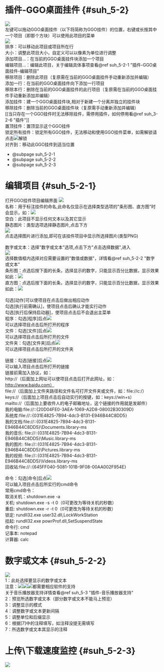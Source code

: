 # 插件-GGO桌面挂件 {#suh_5-2}
![](https://raw.githubusercontent.com/LiyroPen/SAO_Utils_help/master/Images/5-2-1.jpg)<br>
左键可以拖动GGO桌面挂件（以下将简称为GGO挂件）的位置，右键或长按其中一个项目（即那个方块）可以使用此项目的菜单<br>
![](https://raw.githubusercontent.com/LiyroPen/SAO_Utils_help/master/Images/5-2-2.jpg)<br>
排序：可以移动此项目或项目所在行<br>
大小：调整此项目大小，自定义可以以像素为单位进行调整<br>
添加项目…：在当前的GGO桌面挂件块添加一个项目<br>
编辑项目…：编辑此项目，关于编辑具体事项查看@ref suh_5-2-1 "插件-GGO桌面挂件-编辑项目"<br>
移除项目：删除此项目（复原需在当前的GGO桌面挂件手动重新添加并编辑）<br>
添加一行：在当前的GGO桌面挂件向下添加一行项目<br>
移除本行：删除在当前的GGO桌面挂件的此行项目（复原需在当前的GGO桌面挂件手动重新添加并编辑）<br>
添加挂件：建一个GGO桌面挂件块,相对于新建一个分离并独立的挂件块<br>
移除挂件：删除当前的GGO桌面挂件块（复原需手动重新添加并编辑）<br>
[[当只存在一个GGO挂件时无法移除挂件，需停用插件，如何停用看@ref suh_3-2-6 "插件"]]<br>
置顶挂件：置顶显示这个GGO挂件<br>
锁定所有挂件：锁定所有GGO挂件，无法移动和使用GGO挂件菜单，如需解锁请点击![](https://raw.githubusercontent.com/LiyroPen/SAO_Utils_help/master/Images/5-2-3.jpg)解锁<br>
对齐到：移动此GGO挂件到适当位置

- @subpage suh_5-2-1
- @subpage suh_5-2-2
- @subpage suh_5-2-3
 
# 编辑项目 {#suh_5-2-1}
打开GGO挂件项目编辑界面
![](https://raw.githubusercontent.com/LiyroPen/SAO_Utils_help/master/Images/5-2-1-1.jpg)<br>
名称：用于标注挂件的命名,此命名仅显示在选择类型选项的"条形图、直方图"时会显示，如：![](https://raw.githubusercontent.com/LiyroPen/SAO_Utils_help/master/Images/5-2-1-2.jpg)<br>
空白：此项目不显示任何文本以及其它显示<br>
静态图片：类型选项选择静态图片,点击下方<br>
![](https://raw.githubusercontent.com/LiyroPen/SAO_Utils_help/master/Images/5-2-1-3.jpg)<br>
点击选择图片进行添加,即可在该挂件项目中显示所选择图片(类型PNG)<br><br>
数字或文本：选择"数字或文本"选项,点击下方"点击选择数据",进入<br>
![](https://raw.githubusercontent.com/LiyroPen/SAO_Utils_help/master/Images/5-2-1-4.jpg)<br>
选择数值框内选择对应需要设置的"数值或数据"，详情看@ref suh_5-2-2 "数字或文本"<br>
条形图：点选后按下面的长条，选择显示的数字，只能显示百分比数据，显示效果如此：![](https://raw.githubusercontent.com/LiyroPen/SAO_Utils_help/master/Images/5-2-1-5.jpg)<br>
直方图：点选后按下面的长条，选择显示的数字，只能显示百分比数据，显示效果如此：![](https://raw.githubusercontent.com/LiyroPen/SAO_Utils_help/master/Images/5-2-1-6.jpg)<br><br>
勾选[动作]可以使项目在点击后做出相应动作<br>
勾选[执行前需确认]，使项目点击后确认才能实行动作<br>
勾选[执行后保持启动器]，使项目点击后不会退出主菜单<br>
程序：勾选[程序]后点![](https://raw.githubusercontent.com/LiyroPen/SAO_Utils_help/master/Images/3-1-2-1-2-2.jpg)<br>
可以选择项目点击后所打开的程序<br>
文件：勾选[文件]后点![](https://raw.githubusercontent.com/LiyroPen/SAO_Utils_help/master/Images/3-1-2-1-2-2.jpg)<br>
可以选择项目点击后所打开的文件<br>
文件夹：勾选[文件夹]后点![](https://raw.githubusercontent.com/LiyroPen/SAO_Utils_help/master/Images/3-1-2-1-2-2.jpg)<br>
可以选择项目点击后所打开的文件夹<br><br>
链接：勾选[链接]后点![](https://raw.githubusercontent.com/LiyroPen/SAO_Utils_help/master/Images/3-1-2-1-2-2.jpg)<br>
可以输入项目点击后所打开的链接<br>
链接前需加入协议，如：<br>
http://（后面加上网址可以使项目点击后打开此网址，如：http://www.baidu.com）<br>
file://（后面加上文件夹路径和文件名可打开文件夹或文件，如：file://c:/）<br>
keys://（后面加上项目点击后自动实行的按键，如：keys://win+s）<br>
mailto://（后面加上要收件人的电子邮箱地址，这个链接的作用就是发邮件）<br>
我的电脑:file://::{20D04FE0-3AEA-1069-A2D8-08002B30309D}<br>
系统库:file://::{031E4825-7B94-4dc3-B131-E946B44C8DD5}<br>
我的文档:file://::{031E4825-7B94-4dc3-B131-E946B44C8DD5}\\Documents.library-ms<br>
我的音乐: file://::{031E4825-7B94-4dc3-B131-E946B44C8DD5}\\Music.library-ms<br>
我的图片: file://::{031E4825-7B94-4dc3-B131-E946B44C8DD5}\\Pictures.library-ms<br>
我的视频: file://::{031E4825-7B94-4dc3-B131-E946B44C8DD5}\\Videos.library-ms<br>
回收站:file://::{645FF040-5081-101B-9F08-00AA002F954E}<br><br>
命令：勾选[命令]后点![](https://raw.githubusercontent.com/LiyroPen/SAO_Utils_help/master/Images/3-1-2-1-2-2.jpg)<br>
可以输入项目点击后所实行的cmd命令<br>
常用cmd命令：<br>
取消关机：shutdown.exe -a <br>
关机: shutdown.exe -s -t 0（0可更改为等待关机的秒数）<br>
重启: shutdown.exe -r -t 0（0可更改为等待关机的秒数）<br>
锁定: rundll32.exe user32.dll,LockWorkStation<br>
挂起: rundll32.exe powrProf.dll,SetSuspendState<br>
命令行: cmd<br>
记事本: notepad<br>
计算器: calc<br>

# 数字或文本 {#suh_5-2-2}
![](https://raw.githubusercontent.com/LiyroPen/SAO_Utils_help/master/Images/5-2-2-1.jpg)<br>
1：此处选择要显示的数字或文本<br>
注意：![](https://raw.githubusercontent.com/LiyroPen/SAO_Utils_help/master/Images/5-2-2-2.jpg)![](https://raw.githubusercontent.com/LiyroPen/SAO_Utils_help/master/Images/5-2-2-3.jpg)![](https://raw.githubusercontent.com/LiyroPen/SAO_Utils_help/master/Images/5-2-2-4.jpg)都需要相应软件的支持<br>
关于音乐播放器支持详情查看@ref suh_5-3 "插件-音乐播放器支持"<br>
2：预览所选数字或文本（部分数字或文本不能马上预览）<br>
3：调整显示的模式<br>
4：调整数字或文本更新间隔<br>
5：调整单位和后缀显示<br>
6：根据[7]中的注释填写，如注释没提无需填写<br>
7：所选数字或文本其显示的注释<br>

# 上传\下载速度监控 {#suh_5-2-3}
![](https://raw.githubusercontent.com/LiyroPen/SAO_Utils_help/master/Images/5-2-3-1.jpg)

